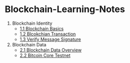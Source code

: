 # Blockchain-Learning-Notes
1. Blockchain Identity 
	- [1.1 Blockchain Basics](L1.1%20Blockchain%20Basics.md)
	- [1.2 Blcokchian Transaction](L1.2%20Blockchain%20Transaction.md)
	- [1.3 Verify Message Signature](L1.3%20Verify%20Message%20Signature.md)
2. Blockchain Data 
	- [2.1 Blockchain Data Overview](L2.1%20Blockchain%20Data%20Overview.md)
	- [2.2 Bitcoin Core Testnet](L2.2%20Bitcoin%20Core%20Testnet.md)